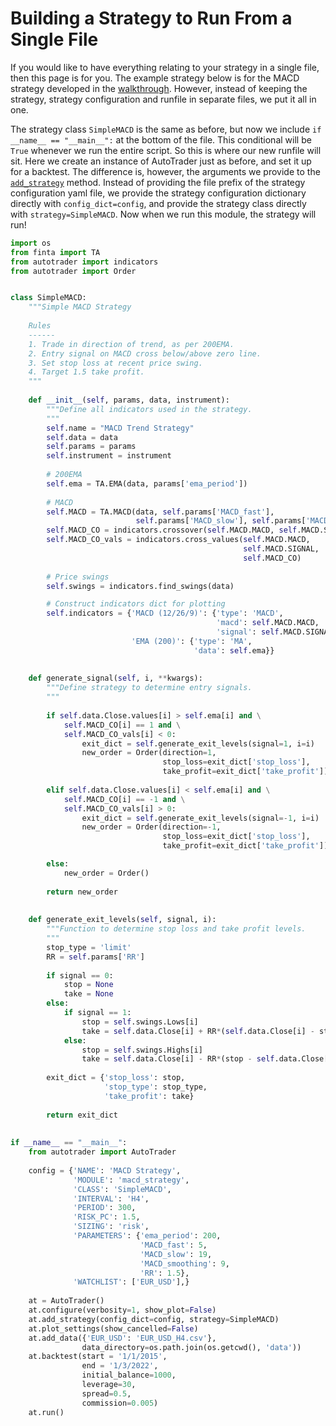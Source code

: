 # Building a Strategy to Run From a Single File

If you would like to have everything relating to your strategy in a single file, then this page is
for you. The example strategy below is for the MACD strategy developed in the 
[walkthrough](detailed-walkthrough). However, instead of keeping the strategy, strategy configuration
and runfile in separate files, we put it all in one. 

The strategy class `SimpleMACD` is the same as before, but now we include `if __name__ == "__main__":`
at the bottom of the file. This conditional will be `True` whenever we run the entire script. So
this is where our new runfile will sit. Here we create an instance of AutoTrader just as before, 
and set it up for a backtest. The difference is, however, the arguments we provide to the 
[`add_strategy`](autotrader-add-strategy) method. Instead of providing the file prefix of the 
strategy configuration yaml file, we provide the strategy configuration dictionary directly with
`config_dict=config`, and provide the strategy class directly with `strategy=SimpleMACD`. Now
when we run this module, the strategy will run!


```python
import os
from finta import TA
from autotrader import indicators
from autotrader import Order


class SimpleMACD:
    """Simple MACD Strategy
    
    Rules
    ------
    1. Trade in direction of trend, as per 200EMA.
    2. Entry signal on MACD cross below/above zero line.
    3. Set stop loss at recent price swing.
    4. Target 1.5 take profit.
    """
    
    def __init__(self, params, data, instrument):
        """Define all indicators used in the strategy.
        """
        self.name = "MACD Trend Strategy"
        self.data = data
        self.params = params
        self.instrument = instrument
        
        # 200EMA
        self.ema = TA.EMA(data, params['ema_period'])
        
        # MACD
        self.MACD = TA.MACD(data, self.params['MACD_fast'], 
                            self.params['MACD_slow'], self.params['MACD_smoothing'])
        self.MACD_CO = indicators.crossover(self.MACD.MACD, self.MACD.SIGNAL)
        self.MACD_CO_vals = indicators.cross_values(self.MACD.MACD, 
                                                    self.MACD.SIGNAL,
                                                    self.MACD_CO)
        
        # Price swings
        self.swings = indicators.find_swings(data)

        # Construct indicators dict for plotting
        self.indicators = {'MACD (12/26/9)': {'type': 'MACD',
                                              'macd': self.MACD.MACD,
                                              'signal': self.MACD.SIGNAL},
                           'EMA (200)': {'type': 'MA',
                                         'data': self.ema}}
        
        
    def generate_signal(self, i, **kwargs):
        """Define strategy to determine entry signals.
        """
        
        if self.data.Close.values[i] > self.ema[i] and \
            self.MACD_CO[i] == 1 and \
            self.MACD_CO_vals[i] < 0:
                exit_dict = self.generate_exit_levels(signal=1, i=i)
                new_order = Order(direction=1,
                                  stop_loss=exit_dict['stop_loss'],
                                  take_profit=exit_dict['take_profit'])
                
        elif self.data.Close.values[i] < self.ema[i] and \
            self.MACD_CO[i] == -1 and \
            self.MACD_CO_vals[i] > 0:
                exit_dict = self.generate_exit_levels(signal=-1, i=i)
                new_order = Order(direction=-1,
                                  stop_loss=exit_dict['stop_loss'],
                                  take_profit=exit_dict['take_profit'])

        else:
            new_order = Order()
        
        return new_order
    
    
    def generate_exit_levels(self, signal, i):
        """Function to determine stop loss and take profit levels.
        """
        stop_type = 'limit'
        RR = self.params['RR']
        
        if signal == 0:
            stop = None
            take = None
        else:
            if signal == 1:
                stop = self.swings.Lows[i]
                take = self.data.Close[i] + RR*(self.data.Close[i] - stop)
            else:
                stop = self.swings.Highs[i]
                take = self.data.Close[i] - RR*(stop - self.data.Close[i])
        
        exit_dict = {'stop_loss': stop, 
                     'stop_type': stop_type,
                     'take_profit': take}
        
        return exit_dict
    
    
if __name__ == "__main__":
    from autotrader import AutoTrader
    
    config = {'NAME': 'MACD Strategy',
              'MODULE': 'macd_strategy',
              'CLASS': 'SimpleMACD',
              'INTERVAL': 'H4',
              'PERIOD': 300,
              'RISK_PC': 1.5,
              'SIZING': 'risk',
              'PARAMETERS': {'ema_period': 200,
                             'MACD_fast': 5,
                             'MACD_slow': 19,
                             'MACD_smoothing': 9,
                             'RR': 1.5},
              'WATCHLIST': ['EUR_USD'],}
    
    at = AutoTrader()
    at.configure(verbosity=1, show_plot=False)
    at.add_strategy(config_dict=config, strategy=SimpleMACD)
    at.plot_settings(show_cancelled=False)
    at.add_data({'EUR_USD': 'EUR_USD_H4.csv'}, 
                data_directory=os.path.join(os.getcwd(), 'data'))
    at.backtest(start = '1/1/2015',
                end = '1/3/2022',
                initial_balance=1000,
                leverage=30,
                spread=0.5,
                commission=0.005)
    at.run()
```